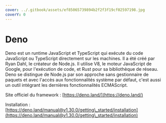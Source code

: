 ```yaml
---
cover: ../.gitbook/assets/ef85065739894b2f2f3f19cf02597198.jpg
coverY: 0
---
```


# Deno

Deno est un runtime JavaScript et TypeScript qui exécute du code JavaScript ou TypeScript directement sur les machines. Il a été créé par Ryan Dahl, le créateur de Node.js. Il utilise V8, le moteur JavaScript de Google, pour l'exécution de code, et Rust pour sa bibliothèque de réseau. Deno se distingue de Node.js par son approche sans gestionnaire de paquets et avec l'accès aux fonctionnalités système par défaut, c'est aussi un outil intégrant les dernières fonctionnalités ECMAScript.

Site officiel du framework : [https://deno.land/](https://deno.land/)

Installation : [https://deno.land/manual@v1.30.0/getting\_started/installation](https://deno.land/manual@v1.30.0/getting\_started/installation)

